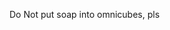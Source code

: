 Do Not put soap into omnicubes, pls
<!---
RobertBauer01/RobertBauer01 is a ✨ special ✨ repository because its `README.md` (this file) appears on your GitHub profile.
You can click the Preview link to take a look at your changes.
--->

